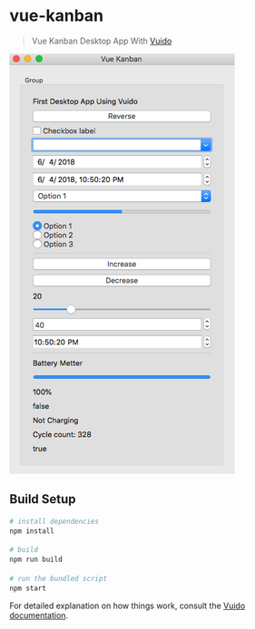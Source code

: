 # vue-kanban

> Vue Kanban Desktop App With [Vuido](https://vuido.mimec.org/)

![](screenshot.png)

## Build Setup

``` bash
# install dependencies
npm install

# build
npm run build

# run the bundled script
npm start
```

For detailed explanation on how things work, consult the [Vuido documentation](https://vuido.mimec.org/).
